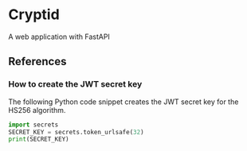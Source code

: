 # Cryptid
A web application with FastAPI

## References
### How to create the JWT secret key
The following Python code snippet creates the JWT secret key for the HS256 algorithm.   
```python
import secrets
SECRET_KEY = secrets.token_urlsafe(32)
print(SECRET_KEY)
```
